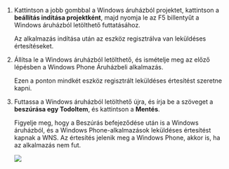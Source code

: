 
1. Kattintson a jobb gombbal a Windows áruházból projektet, kattintson a **beállítás indítása projektként**, majd nyomja le az F5 billentyűt a Windows áruházból letölthető futtatásához.
    
    Az alkalmazás indítása után az eszköz regisztrálva van leküldéses értesítéseket.

2. Állítsa le a Windows áruházból letölthető, és ismételje meg az előző lépésben a Windows Phone Áruházbeli alkalmazás.

    Ezen a ponton mindkét eszköz regisztrált leküldéses értesítést szeretne kapni.

3. Futtassa a Windows áruházból letölthető újra, és írja be a szöveget a **beszúrása egy TodoItem**, és kattintson a **Mentés**.

    Figyelje meg, hogy a Beszúrás befejeződése után is a Windows áruházból, és a Windows Phone-alkalmazások leküldéses értesítést kapnak a WNS. Az értesítés jelenik meg a Windows Phone, akkor is, ha az alkalmazás nem fut.

    ![](./media/app-service-mobile-windows-universal-test-push/mobile-quickstart-push5-wp8.png)

